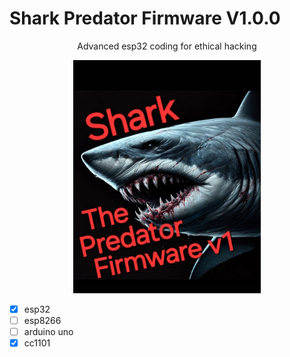 # Shark Predator Firmware V1.0.0
<p align="center">Advanced esp32 coding for ethical hacking</p>

<p align="center">
  <img src="img.jpg" alt="Hungry Shark" width="300"/>
</p>

- [x] esp32
- [ ] esp8266
- [ ] arduino uno
- [x] cc1101
